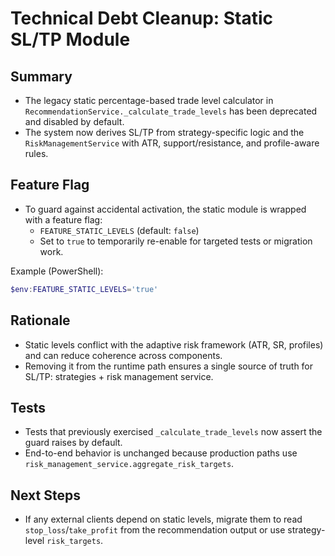 # Technical Debt Cleanup: Static SL/TP Module

## Summary
- The legacy static percentage-based trade level calculator in `RecommendationService._calculate_trade_levels` has been deprecated and disabled by default.
- The system now derives SL/TP from strategy-specific logic and the `RiskManagementService` with ATR, support/resistance, and profile-aware rules.

## Feature Flag
- To guard against accidental activation, the static module is wrapped with a feature flag:
  - `FEATURE_STATIC_LEVELS` (default: `false`)
  - Set to `true` to temporarily re-enable for targeted tests or migration work.

Example (PowerShell):
```powershell
$env:FEATURE_STATIC_LEVELS='true'
```

## Rationale
- Static levels conflict with the adaptive risk framework (ATR, SR, profiles) and can reduce coherence across components.
- Removing it from the runtime path ensures a single source of truth for SL/TP: strategies + risk management service.

## Tests
- Tests that previously exercised `_calculate_trade_levels` now assert the guard raises by default.
- End-to-end behavior is unchanged because production paths use `risk_management_service.aggregate_risk_targets`.

## Next Steps
- If any external clients depend on static levels, migrate them to read `stop_loss`/`take_profit` from the recommendation output or use strategy-level `risk_targets`.



